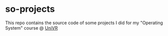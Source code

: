 # so-projects

This repo contains the source code of some projects I did for my "Operating System" course @ [UniVR](http://www.univr.it)
